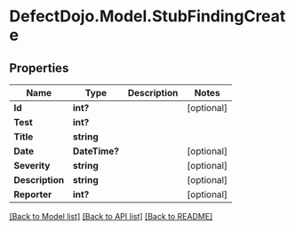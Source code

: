 # DefectDojo.Model.StubFindingCreate
## Properties

Name | Type | Description | Notes
------------ | ------------- | ------------- | -------------
**Id** | **int?** |  | [optional] 
**Test** | **int?** |  | 
**Title** | **string** |  | 
**Date** | **DateTime?** |  | [optional] 
**Severity** | **string** |  | [optional] 
**Description** | **string** |  | [optional] 
**Reporter** | **int?** |  | [optional] 

[[Back to Model list]](../README.md#documentation-for-models) [[Back to API list]](../README.md#documentation-for-api-endpoints) [[Back to README]](../README.md)

